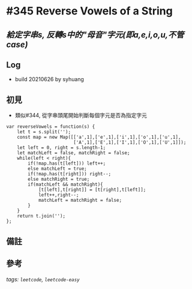 # \#345 Reverse Vowels of a String
## *給定字串s, 反轉s中的"母音"字元(即a,e,i,o,u,不管case)*
## Log
 - build 20210626 by syhuang

## 初見
 - 類似#344, 從字串頭尾開始判斷每個字元是否為指定字元 
```javascript=
var reverseVowels = function(s) {
    let t = s.split('');
    const map = new Map([['a',1],['e',1],['i',1],['o',1],['u',1],
                         ['A',1],['E',1],['I',1],['O',1],['U',1]]);
    let left = 0, right = s.length-1;
    let matchLeft = false, matchRight = false;
    while(left < right){
        if(!map.has(t[left])) left++;
        else matchLeft = true;
        if(!map.has(t[right])) right--;
        else matchRight = true;
        if(matchLeft && matchRight){
            [t[left],t[right]] = [t[right],t[left]];
            left++,right--;
            matchLeft = matchRight = false;
        }
    }
    return t.join('');
};
```
## 備註
## 參考
###### tags: `leetcode`, `leetcode-easy`